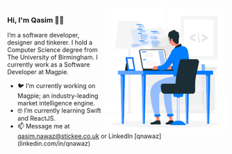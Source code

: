 <img align="right" src="https://github.com/qxsim/qxsim/blob/master/dev.png" alt="Me if I was animated." width=280px height=285px/>

### Hi, I'm Qasim 👋🏽

I’m a software developer, designer and tinkerer. I hold a Computer Science degree from The University of Birmingham. I currently work as a Software Developer at Magpie.

- 🐦  I’m currently working on Magpie; an industry-leading market intelligence engine.
- 🤓  I’m currently learning Swift and ReactJS.
- 📫  Message me at qasim.nawaz@stickee.co.uk or LinkedIn [qnawaz] (linkedin.com/in/qnawaz)
